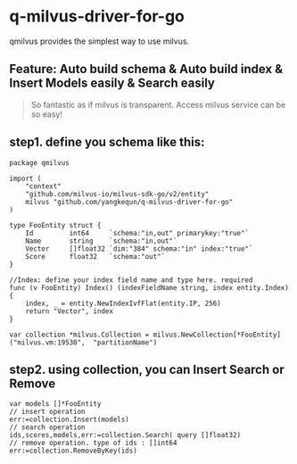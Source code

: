 # q-milvus-driver-for-go
qmilvus provides the simplest way to use milvus.
## Feature: Auto build schema & Auto build index & Insert Models easily & Search easily
> So fantastic as if milvus is transparent. Access milvus service can be so easy!

## step1. define you schema like this:
```
package qmilvus

import (
	"context"
	"github.com/milvus-io/milvus-sdk-go/v2/entity"
	milvus "github.com/yangkequn/q-milvus-driver-for-go"
)

type FooEntity struct {
	Id         int64     `schema:"in,out" primarykey:"true"`
	Name       string    `schema:"in,out"`
	Vector     []float32 `dim:"384" schema:"in" index:"true"`
	Score      float32   `schema:"out"`
}

//Index: define your index field name and type here. required
func (v FooEntity) Index() (indexFieldName string, index entity.Index) {
	index, _ = entity.NewIndexIvfFlat(entity.IP, 256)
	return "Vector", index
}

var collection *milvus.Collection = milvus.NewCollection[*FooEntity]("milvus.vm:19530",  "partitionName")
```
## step2. using collection, you can Insert Search or Remove
```
var models []*FooEntity
// insert operation
err:=collection.Insert(models)
// search operation
ids,scores,models,err:=collection.Search( query []float32)
// remove operation. type of ids : []int64
err:=collection.RemoveByKey(ids)
```